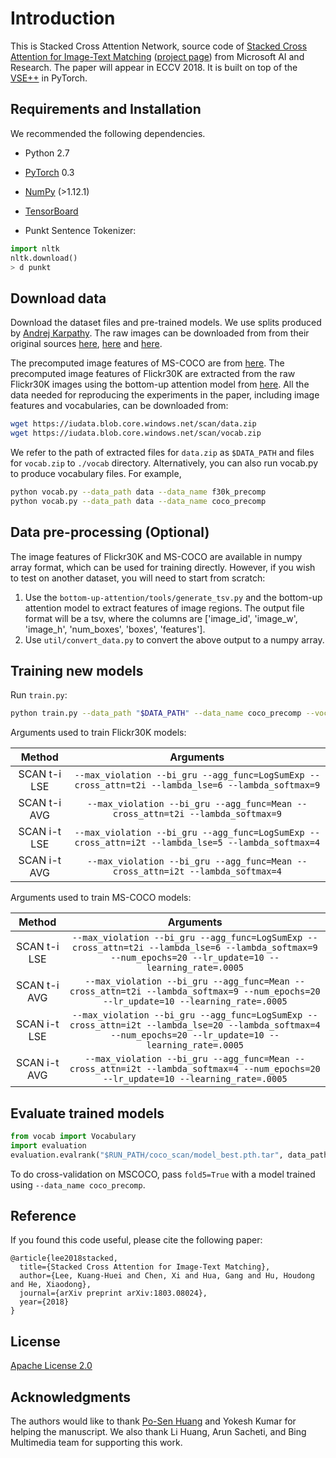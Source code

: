# Introduction

This is Stacked Cross Attention Network, source code of [Stacked Cross Attention for Image-Text Matching](https://arxiv.org/abs/1803.08024) ([project page](https://kuanghuei.github.io/SCANProject/)) from Microsoft AI and Research. The paper will appear in ECCV 2018. It is built on top of the [VSE++](https://github.com/fartashf/vsepp) in PyTorch.


## Requirements and Installation
We recommended the following dependencies.

* Python 2.7
* [PyTorch](http://pytorch.org/) 0.3
* [NumPy](http://www.numpy.org/) (>1.12.1)
* [TensorBoard](https://github.com/TeamHG-Memex/tensorboard_logger)

* Punkt Sentence Tokenizer:
```python
import nltk
nltk.download()
> d punkt
```

## Download data

Download the dataset files and pre-trained models. We use splits produced by [Andrej Karpathy](http://cs.stanford.edu/people/karpathy/deepimagesent/). The raw images can be downloaded from from their original sources [here](http://nlp.cs.illinois.edu/HockenmaierGroup/Framing_Image_Description/KCCA.html), [here](http://shannon.cs.illinois.edu/DenotationGraph/) and [here](http://mscoco.org/).

The precomputed image features of MS-COCO are from [here](https://github.com/peteanderson80/bottom-up-attention). The precomputed image features of Flickr30K are extracted from the raw Flickr30K images using the bottom-up attention model from [here](https://github.com/peteanderson80/bottom-up-attention). All the data needed for reproducing the experiments in the paper, including image features and vocabularies, can be downloaded from:

```bash
wget https://iudata.blob.core.windows.net/scan/data.zip
wget https://iudata.blob.core.windows.net/scan/vocab.zip
```

We refer to the path of extracted files for `data.zip` as `$DATA_PATH` and files for `vocab.zip` to `./vocab` directory. Alternatively, you can also run vocab.py to produce vocabulary files. For example, 

```bash
python vocab.py --data_path data --data_name f30k_precomp
python vocab.py --data_path data --data_name coco_precomp
```

## Data pre-processing (Optional)

The image features of Flickr30K and MS-COCO are available in numpy array format, which can be used for training directly. However, if you wish to test on another dataset, you will need to start from scratch:

1. Use the `bottom-up-attention/tools/generate_tsv.py` and the bottom-up attention model to extract features of image regions. The output file format will be a tsv, where the columns are ['image_id', 'image_w', 'image_h', 'num_boxes', 'boxes', 'features'].
2. Use `util/convert_data.py` to convert the above output to a numpy array.


<!-- If downloading the whole data package containing bottom-up image features for Flickr30K and MS-COCO is too slow for you, you can download the following package with everything but image features and compute image features locally from raw images.

```bash
wget https://scanproject.blob.core.windows.net/scan-data/data_no_feature.zip
``` -->

## Training new models
Run `train.py`:

```bash
python train.py --data_path "$DATA_PATH" --data_name coco_precomp --vocab_path "$VOCAB_PATH" --logger_name runs/coco_scan/log --model_name runs/coco_scan/log --max_violation --bi_gru
```

Arguments used to train Flickr30K models:

| Method    | Arguments |
| :-------: | :-------: |
| SCAN t-i LSE     | `--max_violation --bi_gru --agg_func=LogSumExp --cross_attn=t2i --lambda_lse=6 --lambda_softmax=9` |
| SCAN t-i AVG     | `--max_violation --bi_gru --agg_func=Mean --cross_attn=t2i --lambda_softmax=9` |
| SCAN i-t LSE     | `--max_violation --bi_gru --agg_func=LogSumExp --cross_attn=i2t --lambda_lse=5 --lambda_softmax=4` |
| SCAN i-t AVG     | `--max_violation --bi_gru --agg_func=Mean --cross_attn=i2t --lambda_softmax=4` |


Arguments used to train MS-COCO models:

| Method    | Arguments |
| :-------: | :-------: |
| SCAN t-i LSE     | `--max_violation --bi_gru --agg_func=LogSumExp --cross_attn=t2i --lambda_lse=6 --lambda_softmax=9 --num_epochs=20 --lr_update=10 --learning_rate=.0005` |
| SCAN t-i AVG     | `--max_violation --bi_gru --agg_func=Mean --cross_attn=t2i --lambda_softmax=9 --num_epochs=20 --lr_update=10 --learning_rate=.0005` |
| SCAN i-t LSE     | `--max_violation --bi_gru --agg_func=LogSumExp --cross_attn=i2t --lambda_lse=20 --lambda_softmax=4 --num_epochs=20 --lr_update=10 --learning_rate=.0005` |
| SCAN i-t AVG     | `--max_violation --bi_gru --agg_func=Mean --cross_attn=i2t --lambda_softmax=4 --num_epochs=20 --lr_update=10 --learning_rate=.0005` |

## Evaluate trained models

```python
from vocab import Vocabulary
import evaluation
evaluation.evalrank("$RUN_PATH/coco_scan/model_best.pth.tar", data_path="$DATA_PATH", split="test")
```

To do cross-validation on MSCOCO, pass `fold5=True` with a model trained using 
`--data_name coco_precomp`.

## Reference

If you found this code useful, please cite the following paper:

```
@article{lee2018stacked,
  title={Stacked Cross Attention for Image-Text Matching},
  author={Lee, Kuang-Huei and Chen, Xi and Hua, Gang and Hu, Houdong and He, Xiaodong},
  journal={arXiv preprint arXiv:1803.08024},
  year={2018}
}
```

## License

[Apache License 2.0](http://www.apache.org/licenses/LICENSE-2.0)


## Acknowledgments

The authors would like to thank [Po-Sen Huang](https://posenhuang.github.io/) and Yokesh Kumar for helping the manuscript. We also thank Li Huang, Arun Sacheti, and Bing Multimedia team for supporting this work.
